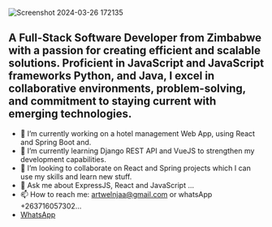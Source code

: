 ![Screenshot 2024-03-26 172135](https://github.com/ArtieNjanji/ArtieNjanji/assets/79047710/84b9bebb-271b-46ed-b429-2d7ee4a0ab93)
<!--##        Hi there 👋, I'm ARTWELL NJANJI

ArtieNjanji/ArtieNjanji** is a ✨ _special_ ✨ repository because its `README.md` (this file) appears on your GitHub profile.-->

## 
## A Full-Stack Software Developer from Zimbabwe with a passion for creating efficient and scalable solutions. Proficient in JavaScript and JavaScript frameworks Python, and Java, I excel in collaborative environments, problem-solving, and commitment to staying current with emerging technologies. 

- 🔭 I’m currently working on a hotel management Web App, using React and Spring Boot and.
- 🌱 I’m currently learning Django REST API and VueJS to strengthen my development capabilities.
- 👯 I’m looking to collaborate on React and Spring projects which I can use my skills and learn new stuff. 
- 💬 Ask me about ExpressJS, React and JavaScript ...
- 📫 How to reach me: artwelnjaa@gmail.com or whatsApp +263716057302...
- <a href = "https://wa.me/+263716057302">WhatsApp<a>
<!--
- 🤔 I’m looking for help with ...
- 😄 Pronouns: ...
- ⚡ Fun fact: ...
-->
